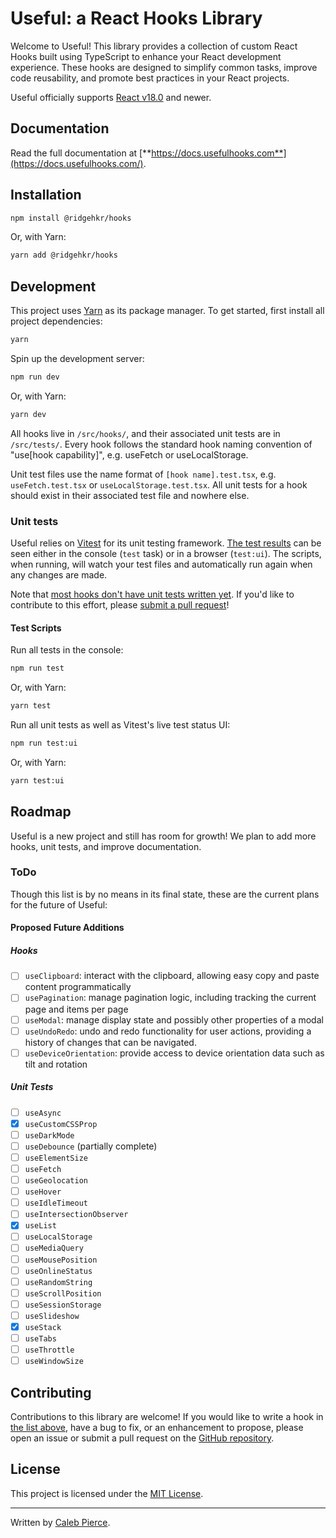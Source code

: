 # Useful: a React Hooks Library

Welcome to Useful! This library provides a collection of custom React Hooks built using TypeScript to enhance your React development experience. These hooks are designed to simplify common tasks, improve code reusability, and promote best practices in your React projects.

Useful officially supports [React v18.0](https://react.dev/blog/2022/03/29/react-v18) and newer.

## Documentation

Read the full documentation at [**https://docs.usefulhooks.com**](https://docs.usefulhooks.com/).

## Installation

```sh
npm install @ridgehkr/hooks
```

Or, with Yarn:

```sh
yarn add @ridgehkr/hooks
```

## Development

This project uses [Yarn](https://yarnpkg.com/) as its package manager. To get started, first install all project dependencies:

```sh
yarn
```

Spin up the development server:

```sh
npm run dev
```

Or, with Yarn:

```sh
yarn dev
```

All hooks live in `/src/hooks/`, and their associated unit tests are in `/src/tests/`. Every hook follows the standard hook naming convention of "use[hook capability]", e.g. useFetch or useLocalStorage.

Unit test files use the name format of `[hook name].test.tsx`, e.g. `useFetch.test.tsx` or `useLocalStorage.test.tsx`. All unit tests for a hook should exist in their associated test file and nowhere else.

### Unit tests

Useful relies on [Vitest](https://vitest.dev/) for its unit testing framework. [The test results](#test-scripts) can be seen either in the console (`test` task) or in a browser (`test:ui`). The scripts, when running, will watch your test files and automatically run again when any changes are made.

Note that [most hooks don't have unit tests written yet](#unit-tests-1). If you'd like to contribute to this effort, please [submit a pull request](https://github.com/ridgehkr/useful)!

#### Test Scripts

Run all tests in the console:

```sh
npm run test
```

Or, with Yarn:

```sh
yarn test
```

Run all unit tests as well as Vitest's live test status UI:

```sh
npm run test:ui
```

Or, with Yarn:

```sh
yarn test:ui
```

## Roadmap

Useful is a new project and still has room for growth! We plan to add more hooks, unit tests, and improve documentation.

### ToDo

Though this list is by no means in its final state, these are the current plans for the future of Useful:

#### Proposed Future Additions

##### Hooks

- [ ] `useClipboard`: interact with the clipboard, allowing easy copy and paste content programmatically
- [ ] `usePagination`: manage pagination logic, including tracking the current page and items per page
- [ ] `useModal`: manage display state and possibly other properties of a modal
- [ ] `useUndoRedo`: undo and redo functionality for user actions, providing a history of changes that can be navigated.
- [ ] `useDeviceOrientation`: provide access to device orientation data such as tilt and rotation

##### Unit Tests

- [ ] `useAsync`
- [x] `useCustomCSSProp`
- [ ] `useDarkMode`
- [ ] `useDebounce` (partially complete)
- [ ] `useElementSize`
- [ ] `useFetch`
- [ ] `useGeolocation`
- [ ] `useHover`
- [ ] `useIdleTimeout`
- [ ] `useIntersectionObserver`
- [x] `useList`
- [ ] `useLocalStorage`
- [ ] `useMediaQuery`
- [ ] `useMousePosition`
- [ ] `useOnlineStatus`
- [ ] `useRandomString`
- [ ] `useScrollPosition`
- [ ] `useSessionStorage`
- [ ] `useSlideshow`
- [x] `useStack`
- [ ] `useTabs`
- [ ] `useThrottle`
- [ ] `useWindowSize`

## Contributing

Contributions to this library are welcome! If you would like to write a hook in [the list above](#proposed-future-additions), have a bug to fix, or an enhancement to propose, please open an issue or submit a pull request on the [GitHub repository](https://github.com/ridgehkr/useful).

## License

This project is licensed under the [MIT License](https://github.com/ridgehkr/hooks/blob/master/LICENSE.txt).

---

Written by [Caleb Pierce](https://calebpierce.dev).
